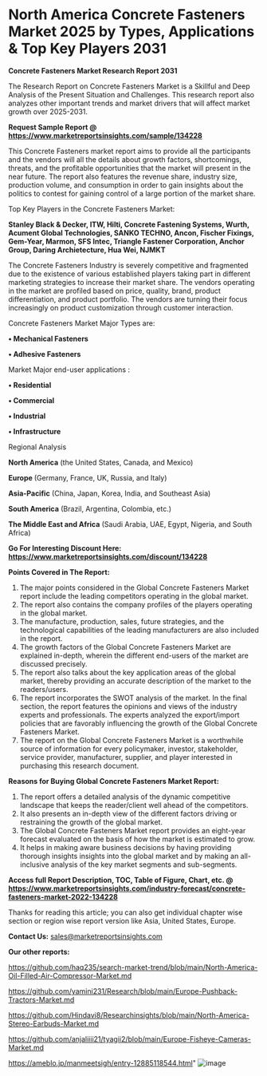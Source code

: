 # North America Concrete Fasteners Market 2025 by Types, Applications & Top Key Players 2031

<strong>Concrete Fasteners Market Research Report 2031</strong>

The Research Report on Concrete Fasteners Market is a Skillful and Deep Analysis of the Present Situation and Challenges. This research report also analyzes other important trends and market drivers that will affect market growth over 2025-2031.

<strong>Request Sample Report @ <a href=https://www.marketreportsinsights.com/sample/134228>https://www.marketreportsinsights.com/sample/134228</a></strong>

This Concrete Fasteners market report aims to provide all the participants and the vendors will all the details about growth factors, shortcomings, threats, and the profitable opportunities that the market will present in the near future. The report also features the revenue share, industry size, production volume, and consumption in order to gain insights about the politics to contest for gaining control of a large portion of the market share.

Top Key Players in the Concrete Fasteners Market:

<strong>Stanley Black & Decker, ITW, Hilti, Concrete Fastening Systems, Wurth, Acument Global Technologies, SANKO TECHNO, Ancon, Fischer Fixings, Gem-Year, Marmon, SFS Intec, Triangle Fastener Corporation, Anchor Group, Daring Archietecture, Hua Wei, NJMKT</strong>

The Concrete Fasteners Industry is severely competitive and fragmented due to the existence of various established players taking part in different marketing strategies to increase their market share. The vendors operating in the market are profiled based on price, quality, brand, product differentiation, and product portfolio. The vendors are turning their focus increasingly on product customization through customer interaction.

Concrete Fasteners Market Major Types are:

<strong>• Mechanical Fasteners

• Adhesive Fasteners</strong>

Market Major end-user applications :

<strong>• Residential

• Commercial

• Industrial

• Infrastructure</strong>

Regional Analysis

</u><strong><b>North America</b></strong> (the United States, Canada, and Mexico)

<strong><b>Europe </b></strong>(Germany, France, UK, Russia, and Italy)

<strong><b>Asia-Pacific</b></strong> (China, Japan, Korea, India, and Southeast Asia)

<strong><b>South America</b></strong> (Brazil, Argentina, Colombia, etc.)

<strong><b>The Middle East and Africa</b></strong> (Saudi Arabia, UAE, Egypt, Nigeria, and South Africa)

<strong>Go For Interesting Discount Here: <a href=https://www.marketreportsinsights.com/discount/134228>https://www.marketreportsinsights.com/discount/134228</a></strong>

<strong>Points Covered in The Report:</strong>
<ol>
  <li>The major points considered in the Global Concrete Fasteners Market report include the leading competitors operating in the global market.</li>
  <li>The report also contains the company profiles of the players operating in the global market.</li>
  <li>The manufacture, production, sales, future strategies, and the technological capabilities of the leading manufacturers are also included in the report.</li>
  <li>The growth factors of the Global Concrete Fasteners Market are explained in-depth, wherein the different end-users of the market are discussed precisely.</li>
  <li>The report also talks about the key application areas of the global market, thereby providing an accurate description of the market to the readers/users.</li>
  <li>The report incorporates the SWOT analysis of the market. In the final section, the report features the opinions and views of the industry experts and professionals. The experts analyzed the export/import policies that are favorably influencing the growth of the Global Concrete Fasteners Market.</li>
  <li>The report on the Global Concrete Fasteners Market is a worthwhile source of information for every policymaker, investor, stakeholder, service provider, manufacturer, supplier, and player interested in purchasing this research document.</li>
</ol>
<strong>Reasons for Buying Global Concrete Fasteners Market Report:</strong>

<ol>
  <li>The report offers a detailed analysis of the dynamic competitive landscape that keeps the reader/client well ahead of the competitors.</li>
  <li>It also presents an in-depth view of the different factors driving or restraining the growth of the global market.</li>
  <li>The Global Concrete Fasteners Market report provides an eight-year forecast evaluated on the basis of how the market is estimated to grow.</li>
  <li>It helps in making aware business decisions by having providing thorough insights insights into the global market and by making an all-inclusive analysis of the key market segments and sub-segments.</li>
</ol>
<strong>Access full Report Description, TOC, Table of Figure, Chart, etc. @ <a href=https://www.marketreportsinsights.com/industry-forecast/concrete-fasteners-market-2022-134228>https://www.marketreportsinsights.com/industry-forecast/concrete-fasteners-market-2022-134228</a></strong>


Thanks for reading this article; you can also get individual chapter wise section or region wise report version like Asia, United States, Europe.

<strong>Contact Us:</strong>
sales@marketreportsinsights.com

<strong>Our other reports:</strong>

<a href=https://github.com/haq235/search-market-trend/blob/main/North-America-Oil-Filled-Air-Compressor-Market.md>https://github.com/haq235/search-market-trend/blob/main/North-America-Oil-Filled-Air-Compressor-Market.md</a>

<a href=https://github.com/yamini231/Research/blob/main/Europe-Pushback-Tractors-Market.md>https://github.com/yamini231/Research/blob/main/Europe-Pushback-Tractors-Market.md</a>

<a href=https://github.com/Hindavi8/Researchinsights/blob/main/North-America-Stereo-Earbuds-Market.md>https://github.com/Hindavi8/Researchinsights/blob/main/North-America-Stereo-Earbuds-Market.md</a>

<a href=https://github.com/anjaliiii21/tyagii2/blob/main/Europe-Fisheye-Cameras-Market.md>https://github.com/anjaliiii21/tyagii2/blob/main/Europe-Fisheye-Cameras-Market.md</a>

<a href=https://ameblo.jp/manmeetsigh/entry-12885118544.html>https://ameblo.jp/manmeetsigh/entry-12885118544.html</a>"
![image](https://github.com/user-attachments/assets/081f5da9-e974-48de-b0aa-e7ffb526d31e)
